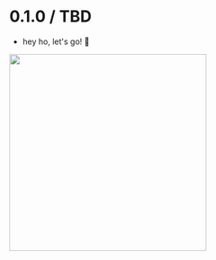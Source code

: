 # 0.1.0 / TBD

- hey ho, let's go! 🎸

<img src="https://raw.githubusercontent.com/soundblogs/embed-soundplayer-widget/master/example/screenshots/glass-candy-widget.png" width="350" />
